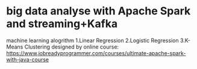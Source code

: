 # big data analyse with Apache Spark and streaming+Kafka
machine learning alogrithm
1.Linear Regression
2.Logistic Regression
3.K-Means Clustering
designed by online course:
https://www.jobreadyprogrammer.com/courses/ultimate-apache-spark-with-java-course

